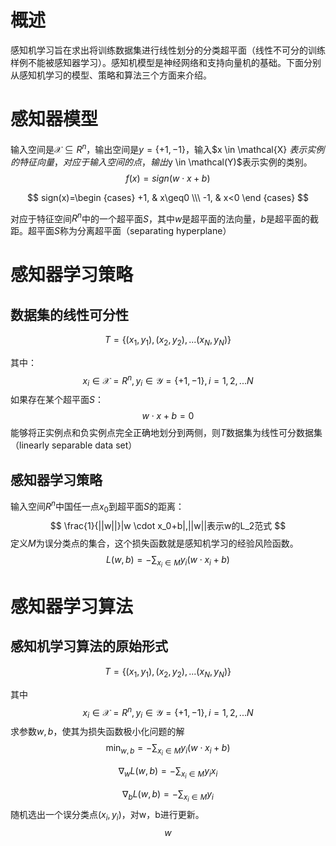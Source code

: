 # 概述

  感知机学习旨在求出将训练数据集进行线性划分的分类超平面（线性不可分的训练样例不能被感知器学习）。感知机模型是神经网络和支持向量机的基础。下面分别从感知机学习的模型、策略和算法三个方面来介绍。

# 感知器模型



输入空间是$\mathcal{X}\subseteq R^n$，输出空间是$y=\{+1,-1\}$，输入$x \in  \mathcal{X} $表示实例的特征向量，对应于输入空间的点，输出$y \in \mathcal(Y)$表示实例的类别。
$$
f(x)=sign(w\cdot x + b)
$$

$$
sign(x)=\begin {cases}
+1, & x\geq0 \\\
-1, & x<0
\end {cases}
$$

对应于特征空间$R^n$中的一个超平面$S$，其中$w$是超平面的法向量，$b$是超平面的截距。超平面$S$称为分离超平面（separating hyperplane）

# 感知器学习策略

## 数据集的线性可分性

$$
T=\{(x_1,y_1),(x_2,y_2),...(x_N,y_N)\}
$$

其中：
$$
x_i \in \mathcal{X}=R^n,y_i \in \mathcal{Y}=\{+1,-1\},i=1,2,...N
$$
如果存在某个超平面$S$：
$$
w \cdot x + b = 0 
$$
能够将正实例点和负实例点完全正确地划分到两侧，则$T$数据集为线性可分数据集（linearly separable data set）

## 感知器学习策略

输入空间$R^n$中国任一点$x_0$到超平面$S$的距离：
$$
\frac{1}{||w||}|w \cdot x_0+b|,||w||表示w的L_2范式
$$
定义$M$为误分类点的集合，这个损失函数就是感知机学习的经验风险函数。
$$
L(w,b)= -\sum_{x_i \in M}y_i(w \cdot x_i+b)
$$

# 感知器学习算法

## 感知机学习算法的原始形式

$$
T=\{(x_1,y_1),(x_2,y_2),...(x_N,y_N)\}
$$

其中
$$
x_i \in \mathcal{X}=R^n,y_i \in \mathcal{Y}=\{+1,-1\},i=1,2,...N
$$
求参数$w,b$，使其为损失函数极小化问题的解
$$
\min_{w,b}=-\sum_{x_i \in M}y_i(w \cdot x_i +b)
$$

$$
\nabla _w L(w,b)=-\sum_{x_i \in M}y_ix_i
$$





$$
\nabla _b L(w,b)=-\sum_{x_i \in M}y_i
$$
随机选出一个误分类点$(x_i,y_i)$，对w，b进行更新。
$$
w
$$































